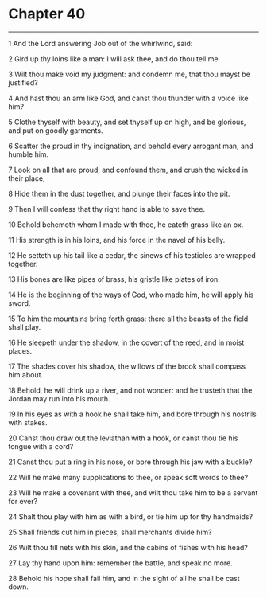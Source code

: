 # Chapter 40

***

1 And the Lord answering Job out of the whirlwind, said:

2 Gird up thy loins like a man: I will ask thee, and do thou tell me.

3 Wilt thou make void my judgment: and condemn me, that thou mayst be justified?

4 And hast thou an arm like God, and canst thou thunder with a voice like him?

5 Clothe thyself with beauty, and set thyself up on high, and be glorious, and put on goodly garments.

6 Scatter the proud in thy indignation, and behold every arrogant man, and humble him.

7 Look on all that are proud, and confound them, and crush the wicked in their place,

8 Hide them in the dust together, and plunge their faces into the pit.

9 Then I will confess that thy right hand is able to save thee.

10 Behold behemoth whom I made with thee, he eateth grass like an ox.

11 His strength is in his loins, and his force in the navel of his belly.

12 He setteth up his tail like a cedar, the sinews of his testicles are wrapped together.

13 His bones are like pipes of brass, his gristle like plates of iron.

14 He is the beginning of the ways of God, who made him, he will apply his sword.

15 To him the mountains bring forth grass: there all the beasts of the field shall play.

16 He sleepeth under the shadow, in the covert of the reed, and in moist places.

17 The shades cover his shadow, the willows of the brook shall compass him about.

18 Behold, he will drink up a river, and not wonder: and he trusteth that the Jordan may run into his mouth.

19 In his eyes as with a hook he shall take him, and bore through his nostrils with stakes.

20 Canst thou draw out the leviathan with a hook, or canst thou tie his tongue with a cord?

21 Canst thou put a ring in his nose, or bore through his jaw with a buckle?

22 Will he make many supplications to thee, or speak soft words to thee?

23 Will he make a covenant with thee, and wilt thou take him to be a servant for ever?

24 Shalt thou play with him as with a bird, or tie him up for thy handmaids?

25 Shall friends cut him in pieces, shall merchants divide him?

26 Wilt thou fill nets with his skin, and the cabins of fishes with his head?

27 Lay thy hand upon him: remember the battle, and speak no more.

28 Behold his hope shall fail him, and in the sight of all he shall be cast down.

